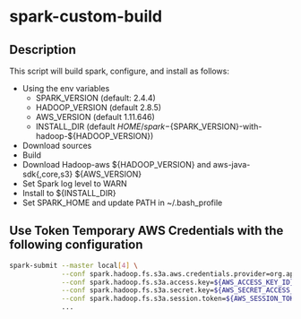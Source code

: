 # spark-custom-build
## Description
This script will build spark, configure, and install as follows:
- Using the env variables 
  * SPARK_VERSION (default: 2.4.4)
  * HADOOP_VERSION (default 2.8.5)
  * AWS_VERSION (default 1.11.646)
  * INSTALL_DIR (default $HOME/spark-${SPARK_VERSION}-with-hadoop-${HADOOP_VERSION})
- Download sources
- Build
- Download Hadoop-aws ${HADOOP_VERSION} and aws-java-sdk{,core,s3} ${AWS_VERSION}
- Set Spark log level to WARN
- Install to ${INSTALL_DIR}
- Set SPARK_HOME and update PATH in ~/.bash_profile

## Use Token Temporary AWS Credentials with the following configuration
```bash
spark-submit --master local[4] \
             --conf spark.hadoop.fs.s3a.aws.credentials.provider=org.apache.hadoop.fs.s3a.TemporaryAWSCredentialsProvider \
             --conf spark.hadoop.fs.s3a.access.key=${AWS_ACCESS_KEY_ID} \
             --conf spark.hadoop.fs.s3a.secret.key=${AWS_SECRET_ACCESS_KEY} \
             --conf spark.hadoop.fs.s3a.session.token=${AWS_SESSION_TOKEN} \
             ...
```

